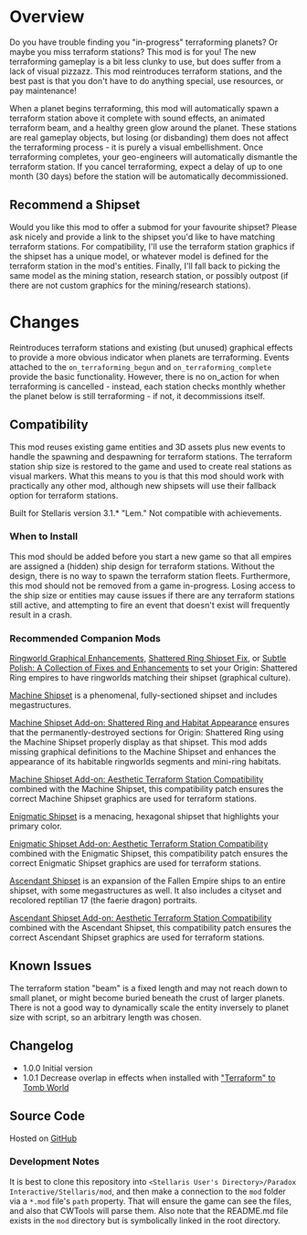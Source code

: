 # Overview

Do you have trouble finding you "in-progress" terraforming planets?  Or maybe you miss terraform stations?  This mod is for you!  The new terraforming gameplay is a bit less clunky to use, but does suffer from a lack of visual pizzazz.  This mod reintroduces terraform stations, and the best past is that you don't have to do anything special, use resources, or pay maintenance!

When a planet begins terraforming, this mod will automatically spawn a terraform station above it complete with sound effects, an animated terraform beam, and a healthy green glow around the planet.  These stations are real gameplay objects, but losing (or disbanding) them does not affect the terraforming process - it is purely a visual embellishment.  Once terraforming completes, your geo-engineers will automatically dismantle the terraform station.  If you cancel terraforming, expect a delay of up to one month (30 days) before the station will be automatically decommissioned.

## Recommend a Shipset

Would you like this mod to offer a submod for your favourite shipset?  Please ask nicely and provide a link to the shipset you'd like to have matching terraform stations.  For compatibility, I'll use the terraform station graphics if the shipset has a unique model, or whatever model is defined for the terraform station in the mod's entities.  Finally, I'll fall back to picking the same model as the mining station, research station, or possibly outpost (if there are not custom graphics for the mining/research stations).

# Changes

Reintroduces terraform stations and existing (but unused) graphical effects to provide a more obvious indicator when planets are terraforming.  Events attached to the `on_terraforming_begun` and `on_terraforming_complete` provide the basic functionality.  However, there is no on_action for when terraforming is cancelled - instead, each station checks monthly whether the planet below is still terraforming - if not, it decommissions itself.

## Compatibility

This mod reuses existing game entities and 3D assets plus new events to handle the spawning and despawning for terraform stations.  The terraform station ship size is restored to the game and used to create real stations as visual markers.  What this means to you is that this mod should work with practically any other mod, although new shipsets will use their fallback option for terraform stations.

Built for Stellaris version 3.1.\* "Lem."  Not compatible with achievements.

### When to Install

This mod should be added before you start a new game so that all empires are assigned a (hidden) ship design for terraform stations.  Without the design, there is no way to spawn the terraform station fleets.  Furthermore, this mod should not be removed from a game in-progress.  Losing access to the ship size or entities may cause issues if there are any terraform stations still active, and attempting to fire an event that doesn't exist will frequently result in a crash.

### Recommended Companion Mods

[Ringworld Graphical Enhancements](https://steamcommunity.com/sharedfiles/filedetails/?id=2628518102), [Shattered Ring Shipset Fix](https://steamcommunity.com/sharedfiles/filedetails/?id=2566249278), or [Subtle Polish: A Collection of Fixes and Enhancements](https://steamcommunity.com/sharedfiles/filedetails/?id=2522974089) to set your Origin: Shattered Ring empires to have ringworlds matching their shipset (graphical culture).

[Machine Shipset](https://steamcommunity.com/sharedfiles/filedetails/?id=2077186491) is a phenomenal, fully-sectioned shipset and includes megastructures.

[Machine Shipset Add-on: Shattered Ring and Habitat Appearance](https://steamcommunity.com/sharedfiles/filedetails/?id=2628980994) ensures that the permanently-destroyed sections for Origin: Shattered Ring using the Machine Shipset properly display as that shipset.  This mod adds missing graphical definitions to the Machine Shipset and enhances the appearance of its habitable ringworlds segments and mini-ring habitats.

[Machine Shipset Add-on: Aesthetic Terraform Station Compatibility](https://steamcommunity.com/sharedfiles/filedetails/?id=2628972292) combined with the Machine Shipset, this compatibility patch ensures the correct Machine Shipset graphics are used for terraform stations.

[Enigmatic Shipset](https://steamcommunity.com/sharedfiles/filedetails/?id=2545512457) is a menacing, hexagonal shipset that highlights your primary color.

[Enigmatic Shipset Add-on: Aesthetic Terraform Station Compatibility](https://steamcommunity.com/sharedfiles/filedetails/?id=2631808667) combined with the Enigmatic Shipset, this compatibility patch ensures the correct Enigmatic Shipset graphics are used for terraform stations.

[Ascendant Shipset](https://steamcommunity.com/sharedfiles/filedetails/?id=2545512457) is an expansion of the Fallen Empire ships to an entire shipset, with some megastructures as well.  It also includes a cityset and recolored reptilian 17 (the faerie dragon) portraits.

[Ascendant Shipset Add-on: Aesthetic Terraform Station Compatibility](https://steamcommunity.com/sharedfiles/filedetails/?id=2631808667) combined with the Ascendant Shipset, this compatibility patch ensures the correct Ascendant Shipset graphics are used for terraform stations.

## Known Issues

The terraform station "beam" is a fixed length and may not reach down to small planet, or might become buried beneath the crust of larger planets.  There is not a good way to dynamically scale the entity inversely to planet size with script, so an arbitrary length was chosen.

## Changelog

* 1.0.0 Initial version
* 1.0.1 Decrease overlap in effects when installed with ["Terraform" to Tomb World](https://steamcommunity.com/sharedfiles/filedetails/?id=2625663437)

## Source Code

Hosted on [GitHub](https://github.com/corsairmarks/terraform_stations_aesthetic)

### Development Notes

It is best to clone this repository into `<Stellaris User's Directory>/Paradox Interactive/Stellaris/mod`, and then make a connection to the `mod` folder via a `*.mod` file's `path` property.  That will ensure the game can see the files, and also that CWTools will parse them.  Also note that the README.md file exists in the `mod` directory but is symbolically linked in the root directory.